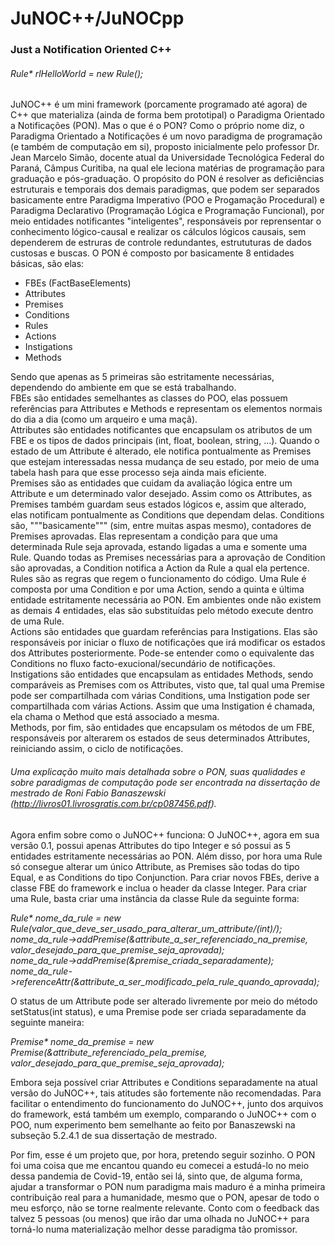 # JuNOC++/JuNOCpp
### Just a Notification Oriented C++
###### Rule* rlHelloWorld = new Rule();

JuNOC++ é um mini framework (porcamente programado até agora) de C++ que materializa (ainda de forma bem prototipal) o Paradigma Orientado a Notificações (PON). Mas o que é o PON? Como o próprio nome diz, o Paradigma Orientado a Notificações é um novo paradigma de programação (e também de computação em si), proposto inicialmente pelo professor Dr. Jean Marcelo Simão, docente atual da Universidade Tecnológica Federal do Paraná, Câmpus Curitiba, na qual ele leciona matérias de programação para graduação e pós-graduação. O propósito do PON é resolver as deficiências estruturais e temporais dos demais paradigmas, que podem ser separados basicamente entre Paradigma Imperativo (POO e Progamação Procedural) e Paradigma Declarativo (Programação Lógica e Programação Funcional), por meio entidades notificantes "inteligentes", responsáveis por reprensentar o conhecimento lógico-causal e realizar os cálculos lógicos causais, sem dependerem de estruras de controle redundantes, estrututuras de dados custosas e buscas. 
O PON é composto por basicamente 8 entidades básicas, são elas:  
* FBEs (FactBaseElements)   
* Attributes  
* Premises  
* Conditions    
* Rules  
* Actions  
* Instigations  
* Methods

Sendo que apenas as 5 primeiras são estritamente necessárias, dependendo do ambiente em que se está trabalhando.  
FBEs são entidades semelhantes as classes do POO, elas possuem referências para Attributes e Methods e representam os elementos normais do dia a dia (como um arqueiro e uma maçã).  
Attributes são entidades notificantes que encapsulam os atributos de um FBE e os tipos de dados principais (int, float, boolean, string, ...). Quando o estado de um Attribute é alterado, ele notifica pontualmente as Premises que estejam interessadas nessa mudança de seu estado, por meio de uma tabela hash para que esse processo seja ainda mais eficiente.  
Premises são as entidades que cuidam da avaliação lógica entre um Attribute e um determinado valor desejado. Assim como os Attributes, as Premises também guardam seus estados lógicos e, assim que alterado, elas notificam pontualmente as Conditions que dependam delas.
Conditions são, """basicamente""" (sim, entre muitas aspas mesmo), contadores de Premises aprovadas. Elas representam a condição para que uma determinada Rule seja aprovada, estando ligadas a uma e somente uma Rule. Quando todas as Premises necessárias para a aprovação de Condition são aprovadas, a Condition notifica a Action da Rule a qual ela pertence.  
Rules são as regras que regem o funcionamento do código. Uma Rule é composta por uma Condition e por uma Action, sendo a quinta e última entidade estritamente necessária ao PON. Em ambientes onde não existem as demais 4 entidades, elas são substituídas pelo método execute dentro de uma Rule.  
Actions são entidades que guardam referências para Instigations. Elas são responsáveis por iniciar o fluxo de notificações que irá modificar os estados dos Attributes posteriormente. Pode-se entender como o equivalente das Conditions no fluxo facto-exucional/secundário de notificações.  
Instigations são entidades que encapsulam as entidades Methods, sendo comparáveis as Premises com os Attributes, visto que, tal qual uma Premise pode ser compartilhada com várias Conditions, uma Instigation pode ser compartilhada com várias Actions. Assim que uma Instigation é chamada, ela chama o Method que está associado a mesma.  
Methods, por fim, são entidades que encapsulam os métodos de um FBE, responsáveis por alterarem os estados de seus determinados Attributes, reiniciando assim, o ciclo de notificações.  

###### Uma explicação muito mais detalhada sobre o PON, suas qualidades e sobre paradigmas de computação pode ser encontrada na dissertação de mestrado de Roni Fabio Banaszewski (http://livros01.livrosgratis.com.br/cp087456.pdf).

Agora enfim sobre como o JuNOC++ funciona:
O JuNOC++, agora em sua versão 0.1, possui apenas Attributes do tipo Integer e só possui as 5 entidades estritamente necessárias ao PON. Além disso, por hora uma Rule só consegue alterar um único Attribute, as Premises são todas do tipo Equal, e as Conditions do tipo Conjunction. Para criar novos FBEs, derive a classe FBE do framework e inclua o header da classe Integer. Para criar uma Rule, basta criar uma instância da classe Rule da seguinte forma:

_Rule* nome_da_rule = new Rule(valor_que_deve_ser_usado_para_alterar_um_attribute/*(int)*/);   
nome_da_rule->addPremise(&attribute_a_ser_referenciado_na_premise, valor_desejado_para_que_premise_seja_aprovada);  
nome_da_rule->addPremise(&premise_criada_separadamente);  
nome_da_rule->referenceAttr(&attribute_a_ser_modificado_pela_rule_quando_aprovada);_  

O status de um Attribute pode ser alterado livremente por meio do método setStatus(int status), e uma Premise pode ser criada separadamente da seguinte maneira:

_Premise* nome_da_premise = new Premise(&attribute_referenciado_pela_premise, valor_desejado_para_que_premise_seja_aprovada);_

Embora seja possível criar Attributes e Conditions separadamente na atual versão do JuNOC++, tais atitudes são fortemente não recomendadas.
Para facilitar o entendimento do funcionamento do JuNOC++, junto dos arquivos do framework, está também um exemplo, comparando o JuNOC++ com o POO, num experimento bem semelhante ao feito por Banaszewski na subseção 5.2.4.1 de sua dissertação de mestrado.

Por fim, esse é um projeto que, por hora, pretendo seguir sozinho. O PON foi uma coisa que me encantou quando eu comecei a estudá-lo no meio dessa pandemia de Covid-19, então sei lá, sinto que, de alguma forma, ajudar a transformar o PON num paradigma mais maduro é a minha primeira contribuição real para a humanidade, mesmo que o PON, apesar de todo o meu esforço, não se torne realmente relevante. Conto com o feedback das talvez 5 pessoas (ou menos) que irão dar uma olhada no JuNOC++ para torná-lo numa materialização melhor desse paradigma tão promissor.

